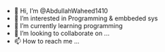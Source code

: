 - 👋 Hi, I’m @AbdullahWaheed1410
- 👀 I’m interested in Programming & embbeded sys 
- 🌱 I’m currently learning  programming
- 💞️ I’m looking to collaborate on ...
- 📫 How to reach me ...

<!---
AbdullahWaheed1410/AbdullahWaheed1410 is a ✨ special ✨ repository because its `README.md` (this file) appears on your GitHub profile.
You can click the Preview link to take a look at your changes.
--->

